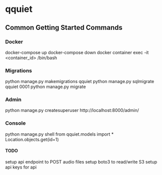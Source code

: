# qquiet
## Common Getting Started Commands
### Docker
docker-compose up
docker-compose down
docker container exec -it <container_id>  /bin/bash

### Migrations 
python manage.py makemigrations qquiet
python manage.py sqlmigrate qquiet 0001
python manage.py migrate

### Admin
python manage.py createsuperuser
http://localhost:8000/admin/

### Console
python manage.py shell
from qquiet.models import *
Location.objects.get(id=1)



#### TODO
setup api endpoint to POST audio files 
setup boto3 to read/write S3 
setup api keys for api 
